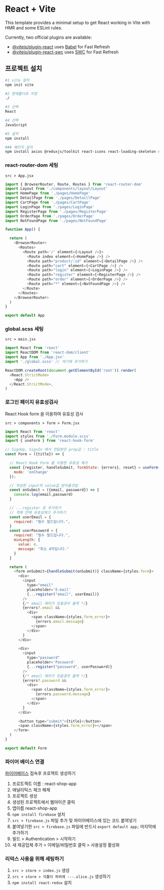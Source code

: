 # React + Vite

This template provides a minimal setup to get React working in Vite with HMR and some ESLint rules.

Currently, two official plugins are available:

- [@vitejs/plugin-react](https://github.com/vitejs/vite-plugin-react/blob/main/packages/plugin-react/README.md) uses [Babel](https://babeljs.io/) for Fast Refresh
- [@vitejs/plugin-react-swc](https://github.com/vitejs/vite-plugin-react-swc) uses [SWC](https://swc.rs/) for Fast Refresh

## 프로젝트 설치
```bash
#1 vite 설치
npm init vite

#2 현재폴더로 지정
./

#3 선택
React 

#4 선택
JavaScript

#5 설치
npm install

### 패키지 설치
npm install axios @reduxjs/toolkit react-icons react-loading-skeleton sass react-router-dom react-hook-form firebase

```

### react-router-dom 세팅
`src > App.jsx `

``` javascript
import { BrowserRouter, Route, Routes } from 'react-router-dom'
import Layout from './components/layout/Layout'
import HomePage from './pages/HomePage'
import DetailPage from './pages/DetaillPage'
import CartPage from './pages/CartPage'
import LoginPage from './pages/LoginPage'
import RegisterPage from './pages/RegisterPage'
import OrderPage from './pages/OrderPage'
import NotFoundPage from './pages/NotFoundPage'

function App() {

  return (
    <BrowserRouter>
      <Routes>
        <Route path='/' element={<Layout />}>
          <Route index element={<HomePage />} />
          <Route path="product/:id" element={<DetailPage />} />
          <Route path="cart" element={<CartPage />} />
          <Route path="login" element={<LoginPage />} />
          <Route path="register" element={<RegisterPage />} />
          <Route path="order" element={<OrderPage />} />
          <Route path="*" element={<NotFoundPage />} />
        </Route>
      </Routes>
    </BrowserRouter>
  )
}

export default App
```

### global.scss 세팅
 
`src > main.jsx`
``` javascript
import React from 'react'
import ReactDOM from 'react-dom/client'
import App from './App.jsx'
import './global.scss' // 여기에 추가하기

ReactDOM.createRoot(document.getElementById('root')).render(
  <React.StrictMode>
    <App />
  </React.StrictMode>,
)
```

### 로그인 페이지 유효성검사

React Hook form 을 이용하여 유효성 검사

`src > components > form > Form.jsx`

``` javascript
import React from 'react'
import styles from './Form.module.scss'
import { useForm } from 'react-hook-form'

// SignUp, SignIn 에서 전달받은 prop값 : title
const Form = ({title}) => {

  // React Hook Form 을 이용한 유효성 체크
  const {register, handleSubmit, formState: {errors}, reset} = useForm({
    mode: 'onChange'
  });

  // 작성한 input의 value값 받아올것임
  const onSubmit = ({email, password}) => {
    console.log(email,password)
  }

  // ...register 로 추가하기
  // 객체 안에 유효성체크 추가하기
  const userEmail = {
    required: "필수 필드입니다.",
  }
  const userPassword = {
    required: "필수 필드입니다.",
    minLength: {
      value: 4,
      message: "최소 4자입니다."
    }
  }

  return (
    <form onSubmit={handleSubmit(onSubmit)} className={styles.form}>
      <div>
        <input 
          type="email" 
          placeholder='E-mail' 
          {...register("email", userEmail)}
        />
        {/* email 에러가 있을경우 출력 */}
        {errors?.email &&
          <div>
            <span className={styles.form_error}>
              {errors.email.message}
            </span>
          </div>
        }
      </div>

      <div>
        <input 
          type="password" 
          placeholder='Password'
          {...register("password", userPassword)}
        />
        {/* email 에러가 있을경우 출력 */}
        {errors?.password &&
          <div>
            <span className={styles.form_error}>
              {errors.password.message}
            </span>
          </div>
        }
      </div>

      <button type="submit">{title}</button>
      <span className={styles.form_error}></span>
    </form>
  )
}

export default Form
```

### 파이어 베이스 연결

[파이어베이스](https://firebase.google.com/?hl=ko) 접속후 프로젝트 생성하기

1. 프로트젝트 이름 : react-shop-app
2. 애널리틱스 체크 해제
3. 프로젝트 생성
4. 생성된 프로젝트에서 웹아이콘 클릭
5. 앱이름 react-shop-app
6. `npm install firebase` 설치
7. `src > firebase.js` 파일 추가 및 파이어베이스에 있는 코드 붙여넣기
8. 붙여넣기한 `src > firebase.js` 파일에 반드시 `export default app;` 마지막에 추가하기
9. 빌드 > Authentication > 시작하기
10. 새 제공업체 추가 > 이메일/비밀번호 클릭 > 사용설정 활성화


### 리덕스 사용을 위해 세팅하기

1. `src > store > index.js` 생성
2. `src > store > 각폴더 하위에 ---.slice.js` 생성하기
3. `npm install react-redux` 설치
